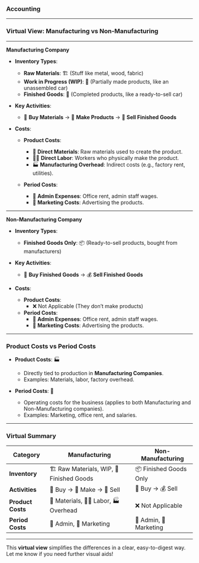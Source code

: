 ### Accounting
---

### **Virtual View: Manufacturing vs Non-Manufacturing**

---

**Manufacturing Company**  
- **Inventory Types**:  
  - **Raw Materials**: 🏗️ (Stuff like metal, wood, fabric)  
  - **Work in Progress (WIP)**: 🔨 (Partially made products, like an unassembled car)  
  - **Finished Goods**: 🏁 (Completed products, like a ready-to-sell car)  

- **Key Activities**:  
  - 🛒 **Buy Materials** → 🔧 **Make Products** → 💸 **Sell Finished Goods**  

- **Costs**:  
  - **Product Costs**:  
    - 🧱 **Direct Materials**: Raw materials used to create the product.  
    - 🧑‍🏭 **Direct Labor**: Workers who physically make the product.  
    - 🏭 **Manufacturing Overhead**: Indirect costs (e.g., factory rent, utilities).  

  - **Period Costs**:  
    - 💼 **Admin Expenses**: Office rent, admin staff wages.  
    - 📣 **Marketing Costs**: Advertising the products.

---

**Non-Manufacturing Company**  
- **Inventory Types**:  
  - **Finished Goods Only**: 📦 (Ready-to-sell products, bought from manufacturers)  

- **Key Activities**:  
  - 🛒 **Buy Finished Goods** → 💰 **Sell Finished Goods**  

- **Costs**:  
  - **Product Costs**:  
    - ❌ Not Applicable (They don’t make products)  
  - **Period Costs**:  
    - 💼 **Admin Expenses**: Office rent, admin staff wages.  
    - 📣 **Marketing Costs**: Advertising the products.

---

### **Product Costs vs Period Costs**

- **Product Costs**: 🏭  
  - Directly tied to production in **Manufacturing Companies**.  
  - Examples: Materials, labor, factory overhead.

- **Period Costs**: 📅  
  - Operating costs for the business (applies to both Manufacturing and Non-Manufacturing companies).  
  - Examples: Marketing, office rent, and salaries.

---

### **Virtual Summary**  

| **Category**         | **Manufacturing**            | **Non-Manufacturing**        |
|----------------------|------------------------------|------------------------------|
| **Inventory**         | 🏗️ Raw Materials, WIP, 🏁 Finished Goods | 📦 Finished Goods Only       |
| **Activities**        | 🛒 Buy → 🔧 Make → 💸 Sell    | 🛒 Buy → 💰 Sell              |
| **Product Costs**     | 🧱 Materials, 🧑‍🏭 Labor, 🏭 Overhead | ❌ Not Applicable            |
| **Period Costs**      | 💼 Admin, 📣 Marketing         | 💼 Admin, 📣 Marketing        |

---

This **virtual view** simplifies the differences in a clear, easy-to-digest way. Let me know if you need further visual aids!
